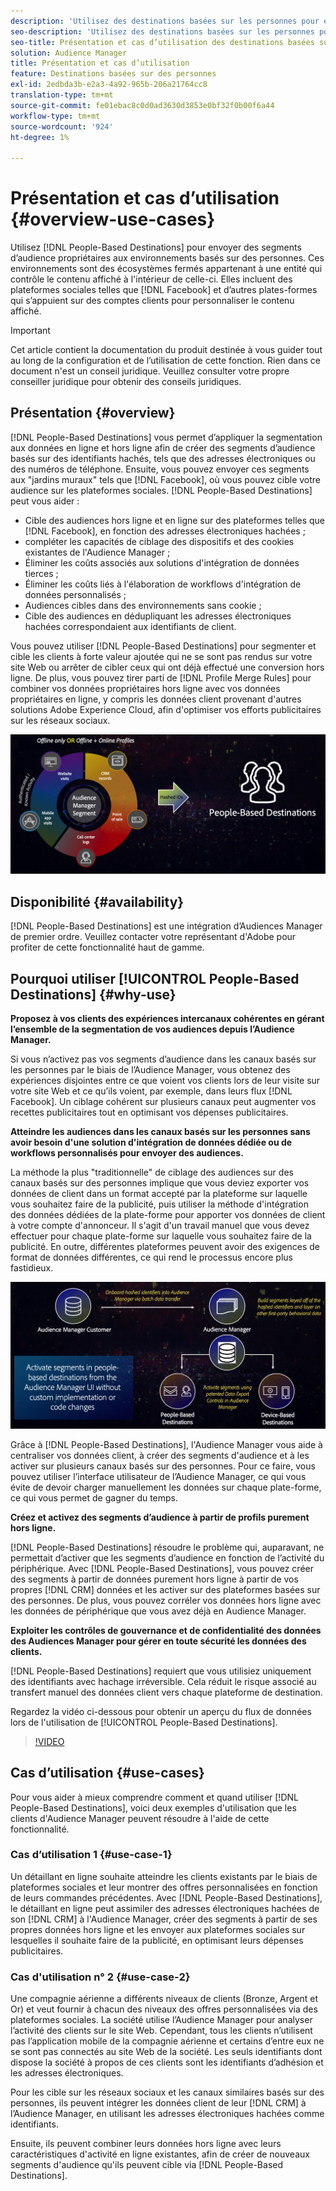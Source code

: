 ```yaml
---
description: 'Utilisez des destinations basées sur les personnes pour envoyer des segments d’audience propriétaires à des environnements basés sur les personnes. Ces environnements sont des écosystèmes fermés appartenant à une entité qui contrôle le contenu affiché à l''intérieur de celle-ci. Il s’agit notamment des plateformes sociales telles que Facebook et d’autres plates-formes reposant sur des comptes clients pour personnaliser le contenu affiché. '
seo-description: 'Utilisez des destinations basées sur les personnes pour envoyer des segments d’audience propriétaires à des environnements basés sur les personnes. Ces environnements sont des écosystèmes fermés appartenant à une entité qui contrôle le contenu affiché à l''intérieur de celle-ci. Il s’agit notamment des plateformes sociales telles que Facebook et d’autres plates-formes reposant sur des comptes clients pour personnaliser le contenu affiché.  '
seo-title: Présentation et cas d’utilisation des destinations basées sur les personnes
solution: Audience Manager
title: Présentation et cas d’utilisation
feature: Destinations basées sur des personnes
exl-id: 2edbda3b-e2a3-4a92-965b-206a21764cc8
translation-type: tm+mt
source-git-commit: fe01ebac8c0d0ad3630d3853e0bf32f0b00f6a44
workflow-type: tm+mt
source-wordcount: '924'
ht-degree: 1%

---
```


# Présentation et cas d’utilisation {#overview-use-cases}

Utilisez [!DNL People-Based Destinations] pour envoyer des segments d’audience propriétaires aux environnements basés sur des personnes. Ces environnements sont des écosystèmes fermés appartenant à une entité qui contrôle le contenu affiché à l&#39;intérieur de celle-ci. Elles incluent des plateformes sociales telles que [!DNL Facebook] et d’autres plates-formes qui s’appuient sur des comptes clients pour personnaliser le contenu affiché.

>[!IMPORTANT]
>Cet article contient la documentation du produit destinée à vous guider tout au long de la configuration et de l’utilisation de cette fonction. Rien dans ce document n&#39;est un conseil juridique. Veuillez consulter votre propre conseiller juridique pour obtenir des conseils juridiques.

## Présentation {#overview}

[!DNL People-Based Destinations] vous permet d’appliquer la segmentation aux données en ligne et hors ligne afin de créer des segments d’audience basés sur des identifiants [ ](people-based-destinations-prerequisites.md#hashing-requirements)hachés, tels que des adresses électroniques ou des numéros de téléphone. Ensuite, vous pouvez envoyer ces segments aux &quot;jardins muraux&quot; tels que [!DNL Facebook], où vous pouvez cible votre audience sur les plateformes sociales. [!DNL People-Based Destinations] peut vous aider :

* Cible des audiences hors ligne et en ligne sur des plateformes telles que [!DNL Facebook], en fonction des adresses électroniques hachées ;
* compléter les capacités de ciblage des dispositifs et des cookies existantes de l&#39;Audience Manager ;
* Éliminer les coûts associés aux solutions d&#39;intégration de données tierces ;
* Éliminer les coûts liés à l&#39;élaboration de workflows d&#39;intégration de données personnalisés ;
* Audiences cibles dans des environnements sans cookie ;
* Cible des audiences en dédupliquant les adresses électroniques hachées correspondaient aux identifiants de client.

Vous pouvez utiliser [!DNL People-Based Destinations] pour segmenter et cible les clients à forte valeur ajoutée qui ne se sont pas rendus sur votre site Web ou arrêter de cibler ceux qui ont déjà effectué une conversion hors ligne. De plus, vous pouvez tirer parti de [!DNL Profile Merge Rules] pour combiner vos données propriétaires hors ligne avec vos données propriétaires en ligne, y compris les données client provenant d&#39;autres solutions Adobe Experience Cloud, afin d&#39;optimiser vos efforts publicitaires sur les réseaux sociaux.

![pbd-overview](assets/pbd-overview.png)

## Disponibilité {#availability}

[!DNL People-Based Destinations] est une intégration d’Audiences Manager de premier ordre. Veuillez contacter votre représentant d&#39;Adobe pour profiter de cette fonctionnalité haut de gamme.

## Pourquoi utiliser [!UICONTROL People-Based Destinations] {#why-use}

**Proposez à vos clients des expériences intercanaux cohérentes en gérant l’ensemble de la segmentation de vos audiences depuis l’Audience Manager.**

Si vous n’activez pas vos segments d’audience dans les canaux basés sur les personnes par le biais de l’Audience Manager, vous obtenez des expériences disjointes entre ce que voient vos clients lors de leur visite sur votre site Web et ce qu’ils voient, par exemple, dans leurs flux [!DNL Facebook]. Un ciblage cohérent sur plusieurs canaux peut augmenter vos recettes publicitaires tout en optimisant vos dépenses publicitaires.

**Atteindre les audiences dans les canaux basés sur les personnes sans avoir besoin d&#39;une solution d&#39;intégration de données dédiée ou de workflows personnalisés pour envoyer des audiences.**

La méthode la plus &quot;traditionnelle&quot; de ciblage des audiences sur des canaux basés sur des personnes implique que vous deviez exporter vos données de client dans un format accepté par la plateforme sur laquelle vous souhaitez faire de la publicité, puis utiliser la méthode d&#39;intégration des données dédiées de la plate-forme pour apporter vos données de client à votre compte d&#39;annonceur. Il s&#39;agit d&#39;un travail manuel que vous devez effectuer pour chaque plate-forme sur laquelle vous souhaitez faire de la publicité. En outre, différentes plateformes peuvent avoir des exigences de format de données différentes, ce qui rend le processus encore plus fastidieux.

![pbd-overview](assets/pbd-diagram.png)

Grâce à [!DNL People-Based Destinations], l&#39;Audience Manager vous aide à centraliser vos données client, à créer des segments d&#39;audience et à les activer sur plusieurs canaux basés sur des personnes. Pour ce faire, vous pouvez utiliser l’interface utilisateur de l’Audience Manager, ce qui vous évite de devoir charger manuellement les données sur chaque plate-forme, ce qui vous permet de gagner du temps.

**Créez et activez des segments d’audience à partir de profils purement hors ligne.**

[!DNL People-Based Destinations] résoudre le problème qui, auparavant, ne permettait d’activer que les segments d’audience en fonction de l’activité du périphérique. Avec [!DNL People-Based Destinations], vous pouvez créer des segments à partir de données purement hors ligne à partir de vos propres [!DNL CRM] données et les activer sur des plateformes basées sur des personnes. De plus, vous pouvez corréler vos données hors ligne avec les données de périphérique que vous avez déjà en Audience Manager.

**Exploiter les contrôles de gouvernance et de confidentialité des données des Audiences Manager pour gérer en toute sécurité les données des clients.**

[!DNL People-Based Destinations] requiert que vous utilisiez uniquement des identifiants avec hachage irréversible. Cela réduit le risque associé au transfert manuel des données client vers chaque plateforme de destination.

Regardez la vidéo ci-dessous pour obtenir un aperçu du flux de données lors de l&#39;utilisation de [!UICONTROL People-Based Destinations].

>[!VIDEO](https://video.tv.adobe.com/v/28968/)

## Cas d’utilisation {#use-cases}

Pour vous aider à mieux comprendre comment et quand utiliser [!DNL People-Based Destinations], voici deux exemples d&#39;utilisation que les clients d&#39;Audience Manager peuvent résoudre à l&#39;aide de cette fonctionnalité.

### Cas d’utilisation 1 {#use-case-1}

Un détaillant en ligne souhaite atteindre les clients existants par le biais de plateformes sociales et leur montrer des offres personnalisées en fonction de leurs commandes précédentes. Avec [!DNL People-Based Destinations], le détaillant en ligne peut assimiler des adresses électroniques hachées de son [!DNL CRM] à l&#39;Audience Manager, créer des segments à partir de ses propres données hors ligne et les envoyer aux plateformes sociales sur lesquelles il souhaite faire de la publicité, en optimisant leurs dépenses publicitaires.

### Cas d&#39;utilisation n° 2 {#use-case-2}

Une compagnie aérienne a différents niveaux de clients (Bronze, Argent et Or) et veut fournir à chacun des niveaux des offres personnalisées via des plateformes sociales. La société utilise l’Audience Manager pour analyser l’activité des clients sur le site Web. Cependant, tous les clients n’utilisent pas l’application mobile de la compagnie aérienne et certains d’entre eux ne se sont pas connectés au site Web de la société. Les seuls identifiants dont dispose la société à propos de ces clients sont les identifiants d’adhésion et les adresses électroniques.

Pour les cible sur les réseaux sociaux et les canaux similaires basés sur des personnes, ils peuvent intégrer les données client de leur [!DNL CRM] à l’Audience Manager, en utilisant les adresses électroniques hachées comme identifiants.

Ensuite, ils peuvent combiner leurs données hors ligne avec leurs caractéristiques d&#39;activité en ligne existantes, afin de créer de nouveaux segments d&#39;audience qu&#39;ils peuvent cible via [!DNL People-Based Destinations].
